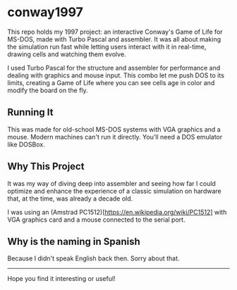 # conway1997
This repo holds my 1997 project: an interactive Conway's Game of Life for MS-DOS, made with Turbo Pascal and assembler. It was all about making the simulation run fast while letting users interact with it in real-time, drawing cells and watching them evolve.

I used Turbo Pascal for the structure and assembler for performance and dealing with graphics and mouse input. This combo let me push DOS to its limits, creating a Game of Life where you can see cells age in color and modify the board on the fly.

## Running It
This was made for old-school MS-DOS systems with VGA graphics and a mouse. Modern machines can't run it directly. You'll need a DOS emulator like DOSBox.

## Why This Project
It was my way of diving deep into assembler and seeing how far I could optimize and enhance the experience of a classic simulation on hardware that, at the time, was already a decade old.

I was using an (Amstrad PC1512)[https://en.wikipedia.org/wiki/PC1512] with VGA graphics card and a mouse connected to the serial port.

## Why is the naming in Spanish

Because I didn't speak English back then. Sorry about that.

---

Hope you find it interesting or useful!
